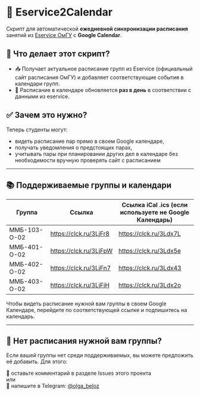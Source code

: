 # 📅 Eservice2Calendar

Скрипт для автоматической **ежедневной синхронизации расписания** занятий из [Eservice ОмГУ](https://eservice.omsu.ru/schedule/#/) с **Google Calendar**.

## 🔧 Что делает этот скрипт?

- 📥 Получает актуальное расписание групп из Eservice (официальный сайт расписания ОмГУ) и добавляет соответствующие события в календари групп.
- 🔄 Расписание в календаре обновляется **раз в день** в соответствии с данными из eservice.

## ✅ Зачем это нужно?

Теперь студенты могут:
- видеть расписание пар прямо в своем Google календаре,
- получать уведомления о предстоящих парах,
- учитывать пары при планировании других дел в календаре без необходимости вручную проверять сайт с расписанием

---

## 📚 Поддерживаемые группы и календари

|    Группа     | Ссылка                                                 | Ссылка iCal .ics (если используете **не** Google Календарь) |
|---------------|--------------------------------------------------------|-------------------------------------------------------------|
| ММБ-103-О-02  | https://clck.ru/3LjFr8                                 | https://clck.ru/3Ldx7L                                      |
| ММБ-401-О-02  | https://clck.ru/3LjFpW                                 | https://clck.ru/3Ldx5e                                      |
| ММБ-402-О-02  | https://clck.ru/3LjFn7                                 | https://clck.ru/3Ldx43                                      |
| ММБ-403-О-02  | https://clck.ru/3LjFiH                                 | https://clck.ru/3Ldx2o                                      |

Чтобы видеть расписание нужной вам группы в своем Google Календаре, перейдите по соответствующей ссылке и подпишитесь на календарь.

---

## 🔄 Нет расписания нужной вам группы?

Если вашей группы нет среди поддерживаемых, вы можете предложить её добавить. Для этого:

📌 оставьте комментарий в разделе Issues этого проекта<br>
или<br>
💬 напишите в Telegram: [@olga_beloz](https://t.me/olga_beloz)
